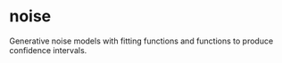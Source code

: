 # noise
Generative noise models with fitting functions and functions to produce confidence intervals.
